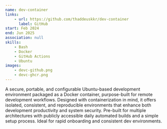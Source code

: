 ```yaml
---
name: dev-container
links: 
    - url: https://github.com/thaddeuskkr/dev-container
      label: GitHub
start: Feb 2024
end: Jun 2025
association: null
skills:
    - Bash
    - Docker
    - GitHub Actions
    - Ubuntu
images:
    - devc-github.png
    - devc-ghcr.png
---
```


A secure, portable, and configurable Ubuntu-based development environment packaged as a Docker container,
purpose-built for remote development workflows. Designed with containerization in mind, it offers isolated, consistent,
and reproducible environments that enhance both development productivity and system security. Pre-built for multiple
architectures with publicly accessible daily automated builds and a simple setup process. Ideal for rapid onboarding
and consistent dev environments.
